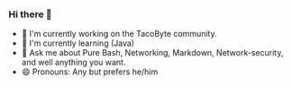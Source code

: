 ### Hi there 👋

<!--
**OakAtsume/OakAtsume** is a ✨ _special_ ✨ repository because its `README.md` (this file) appears on your GitHub profile.

Here are some ideas to get you started:

- 🔭 I’m currently working on ...
- 🌱 I’m currently learning ...
- 👯 I’m looking to collaborate on ...
- 🤔 I’m looking for help with ...
- 💬 Ask me about ...
- 📫 How to reach me: ...
- 😄 Pronouns: ...
- ⚡ Fun fact: ...
-->
- 🔭 I'm currently working on the TacoByte community.
- 🌱 I'm currently learning (Java)
- 💬 Ask me about Pure Bash, Networking, Markdown, Network-security, and well anything you want.
- 😄 Pronouns: Any but prefers he/him
